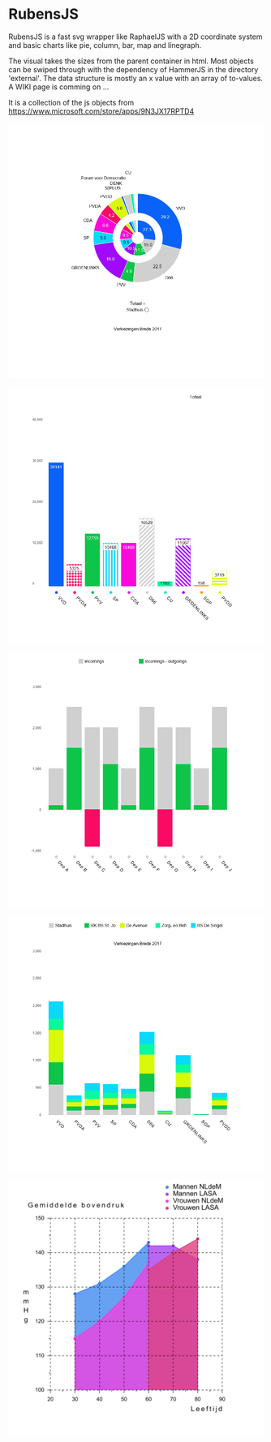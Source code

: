 # RubensJS

RubensJS is a fast svg wrapper like RaphaelJS with a 2D coordinate system and basic charts like pie, column, bar, map and linegraph.

The visual takes the sizes from the parent container in html. Most objects can be swiped through with the dependency of HammerJS in the directory 'external'. The data structure is mostly an x value with an array of to-values. A WIKI page is comming on ...

It is a collection of the js objects from https://www.microsoft.com/store/apps/9N3JX17RPTD4 

![Double Pie](/jpg/pie_double.jpg)

![Columns Pattaren fill](/jpg/columns_stripes.jpg)

![Comparison Substract](/jpg/incomings.jpg)

![Stacked Columns](/jpg/columns_stacked.jpg)

![Linegraph](/jpg/bloeddruk(41).png)
